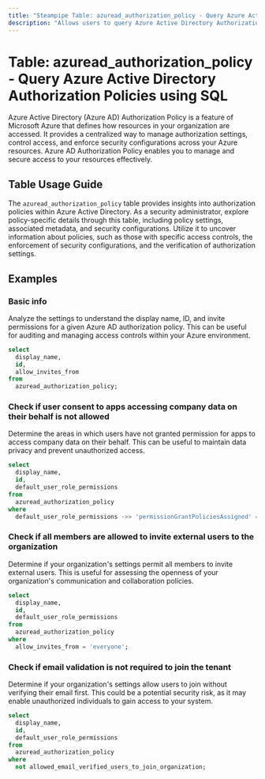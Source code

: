 ```yaml
---
title: "Steampipe Table: azuread_authorization_policy - Query Azure Active Directory Authorization Policies using SQL"
description: "Allows users to query Azure Active Directory Authorization Policies, specifically the policy settings, providing insights into access management and security configurations."
---
```


# Table: azuread_authorization_policy - Query Azure Active Directory Authorization Policies using SQL

Azure Active Directory (Azure AD) Authorization Policy is a feature of Microsoft Azure that defines how resources in your organization are accessed. It provides a centralized way to manage authorization settings, control access, and enforce security configurations across your Azure resources. Azure AD Authorization Policy enables you to manage and secure access to your resources effectively.

## Table Usage Guide

The `azuread_authorization_policy` table provides insights into authorization policies within Azure Active Directory. As a security administrator, explore policy-specific details through this table, including policy settings, associated metadata, and security configurations. Utilize it to uncover information about policies, such as those with specific access controls, the enforcement of security configurations, and the verification of authorization settings.

## Examples

### Basic info
Analyze the settings to understand the display name, ID, and invite permissions for a given Azure AD authorization policy. This can be useful for auditing and managing access controls within your Azure environment.

```sql
select
  display_name,
  id,
  allow_invites_from
from
  azuread_authorization_policy;
```

### Check if user consent to apps accessing company data on their behalf is not allowed
Determine the areas in which users have not granted permission for apps to access company data on their behalf. This can be useful to maintain data privacy and prevent unauthorized access.

```sql
select
  display_name,
  id,
  default_user_role_permissions
from
  azuread_authorization_policy
where
  default_user_role_permissions ->> 'permissionGrantPoliciesAssigned' = '[]';
```

### Check if all members are allowed to invite external users to the organization
Determine if your organization's settings permit all members to invite external users. This is useful for assessing the openness of your organization's communication and collaboration policies.

```sql
select
  display_name,
  id,
  default_user_role_permissions
from
  azuread_authorization_policy
where
  allow_invites_from = 'everyone';
```

### Check if email validation is not required to join the tenant
Determine if your organization's settings allow users to join without verifying their email first. This could be a potential security risk, as it may enable unauthorized individuals to gain access to your system.

```sql
select
  display_name,
  id,
  default_user_role_permissions
from
  azuread_authorization_policy
where
  not allowed_email_verified_users_to_join_organization;
```